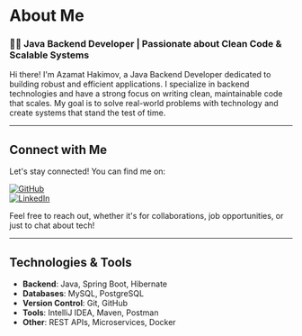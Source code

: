 # About Me

### 👨‍💻 Java Backend Developer | Passionate about Clean Code & Scalable Systems

Hi there! I'm Azamat Hakimov, a Java Backend Developer dedicated to building robust and efficient applications. I specialize in backend technologies and have a strong focus on writing clean, maintainable code that scales. My goal is to solve real-world problems with technology and create systems that stand the test of time.

---

## Connect with Me

Let's stay connected! You can find me on:

[![GitHub](https://cdn.jsdelivr.net/npm/simple-icons@3.0.1/icons/github.svg)](https://github.com/azamat-hakimov)  
[![LinkedIn](https://cdn.jsdelivr.net/npm/simple-icons@3.0.1/icons/linkedin.svg)](https://www.linkedin.com/in/azamathakimov/)  

Feel free to reach out, whether it's for collaborations, job opportunities, or just to chat about tech!

---

## Technologies & Tools

- **Backend**: Java, Spring Boot, Hibernate
- **Databases**: MySQL, PostgreSQL
- **Version Control**: Git, GitHub
- **Tools**: IntelliJ IDEA, Maven, Postman
- **Other**: REST APIs, Microservices, Docker


